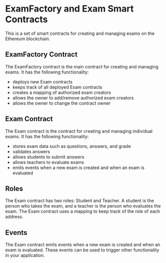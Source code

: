 <h1>ExamFactory and Exam Smart Contracts</h1>
This is a set of smart contracts for creating and managing exams on the Ethereum blockchain.
<h2>ExamFactory Contract</h2>
The ExamFactory contract is the main contract for creating and managing exams. It has the following functionality:
<ul><li>deploys new Exam contracts</li><li>keeps track of all deployed Exam contracts</li><li>creates a mapping of authorized exam creators</li><li>allows the owner to add/remove authorized exam creators</li><li>allows the owner to change the contract owner</li></ul><h2>Exam Contract</h2>
The Exam contract is the contract for creating and managing individual exams. It has the following functionality:
<ul><li>stores exam data such as questions, answers, and grade</li><li>validates answers</li><li>allows students to submit answers</li><li>allows teachers to evaluate exams</li><li>emits events when a new exam is created and when an exam is evaluated</li></ul><h2>Roles</h2>
The Exam contract has two roles: Student and Teacher. A student is the person who takes the exam, and a teacher is the person who evaluates the exam. The Exam contract uses a mapping to keep track of the role of each address.
<h2>Events</h2>
The Exam contract emits events when a new exam is created and when an exam is evaluated. These events can be used to trigger other functionality in your application.